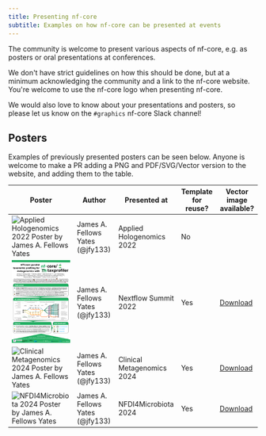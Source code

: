 ```yaml
---
title: Presenting nf-core
subtitle: Examples on how nf-core can be presented at events
---
```


The community is welcome to present various aspects of nf-core, e.g. as posters or oral presentations at conferences.

We don't have strict guidelines on how this should be done, but at a minimum acknowledging the community and a link to the nf-core website.
You're welcome to use the nf-core logo when presenting nf-core.

We would also love to know about your presentations and posters, so please let us know on the `#graphics` nf-core Slack channel!

## Posters

Examples of previously presented posters can be seen below.
Anyone is welcome to make a PR adding a PNG and PDF/SVG/Vector version to the website, and adding them to the table.

| Poster                                                                                                                                                                                      | Author                           | Presented at               | Template for reuse? | Vector image available?                                                                                                                 |
| ------------------------------------------------------------------------------------------------------------------------------------------------------------------------------------------- | -------------------------------- | -------------------------- | ------------------- | --------------------------------------------------------------------------------------------------------------------------------------- |
| ![Applied Hologenomics 2022 Poster by James A. Fellows Yates](../../../../assets/images/graphic_design_assets/poster_examples/FELLOWS_YATES_James_2022-AppliedHologenomics.png)             | James A. Fellows Yates (@jfy133) | Applied Hologenomics 2022  | No                  |                                                                                                                                         |
| ![Nextflow Summit 2022 Poster by James A. Fellows Yates](../../../../assets/images/graphic_design_assets/poster_examples/FELLOWS_YATES_James-2022-NextflowSummit-Poster_v2.png)             | James A. Fellows Yates (@jfy133) | Nextflow Summit 2022       | Yes                 | [Download](../../../../assets/images/graphic_design_assets/poster_examples/FELLOWS_YATES_James-2022-NextflowSummit-Poster_v2.svg)       |
| ![Clinical Metagenomics 2024 Poster by James A. Fellows Yates](../../../../assets/images/graphic_design_assets/poster_examples/FELLOWS_YATES_James-2024-ClinicalMetagenomics-Poster_v1.png) | James A. Fellows Yates (@jfy133) | Clinical Metagenomics 2024 | Yes                 | [Download](../../../../assets/images/graphic_design_assets/poster_examples/FELLOWS_YATES_James-2024-ClinicalMetagenomics-Poster_v1.svg) |
| ![NFDI4Microbiota 2024 Poster by James A. Fellows Yates](../../../../assets/images/graphic_design_assets/poster_examples/FELLOWS_YATES_James-2024-NFDI4Microbiota2024-Poster_v1.png)        | James A. Fellows Yates (@jfy133) | NFDI4Microbiota 2024       | Yes                 | [Download](../../../../assets/images/graphic_design_assets/poster_examples/FELLOWS_YATES_James-2024-NFDI4Microbiota2024-Poster_v1.svg)  |
